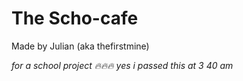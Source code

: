 # The Scho-cafe

Made by Julian (aka thefirstmine)

*for a school project 🔥🔥🔥*
*yes i passed this at 3 40 am*
